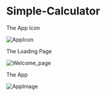 # Simple-Calculator

The App Icon

![AppIcon](https://user-images.githubusercontent.com/100502539/168404584-997a6411-a165-4187-b5ee-362354326a60.jpg)



The Loading Page

![Welcome_page](https://user-images.githubusercontent.com/100502539/168404597-889c6f40-3325-4bb4-8823-bc022f810441.jpg)



The App

![AppImage](https://user-images.githubusercontent.com/100502539/168404494-054ad9e7-49fd-40aa-867c-c2eea74e4938.png)
